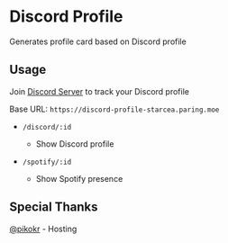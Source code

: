 # Discord Profile
Generates profile card based on Discord profile

## Usage
Join [Discord Server](https://discord.gg/aNWcKNaSVS) to track your Discord profile

Base URL: `https://discord-profile-starcea.paring.moe`

- `/discord/:id`
  - Show Discord profile

- `/spotify/:id`
  - Show Spotify presence

## Special Thanks
[@pikokr](https://github.com/pikokr) - Hosting
